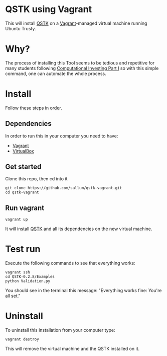 # QSTK using Vagrant

This will install [QSTK][1] on a [Vagrant][2]-managed virtual machine running Ubuntu Trusty.

# Why?

The process of installing this Tool seems to be tedious and repetitive for many students following [Computational Investing Part I](https://www.coursera.org/course/compinvesting1) so with this simple command, one can automate the whole process.

# Install

Follow these steps in order.

## Dependencies

In order to run this in your computer you need to have:
 - [Vagrant][2]
 - [VirtualBox][3]

## Get started

Clone this repo, then cd into it

	git clone https://github.com/sallum/qstk-vagrant.git
    cd qstk-vagrant

## Run vagrant

    vagrant up
    
It will install [QSTK][1] and all its dependencies on the new virtual machine.

# Test run

Execute the following commands to see that everything works:

    vagrant ssh
    cd QSTK-0.2.8/Examples
    python Validation.py

You should see in the terminal this message: "Everything works fine: You're all set."

# Uninstall

To uninstall this installation from your computer type:
	
	vagrant destroy

This will remove the virtual machine and the QSTK installed on it.

[1]: http://wiki.quantsoftware.org/index.php?title=QSToolKit_Installation_Guide_Ubuntu "QSTK"
[2]: http://www.vagrantup.com/ "Vagrant"
[3]: https://www.virtualbox.org/ "VirtualBox"
